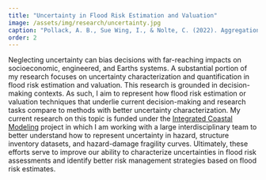 ```yaml
---
title: "Uncertainty in Flood Risk Estimation and Valuation"
image: /assets/img/research/uncertainty.jpg
caption: "Pollack, A. B., Sue Wing, I., & Nolte, C. (2022). Aggregation bias and its drivers in large-scale flood loss estimation: A Massachusetts case study. Journal of Flood Risk Management, 15(4), e12851."
order: 2
---
```


Neglecting uncertainty can bias decisions with far-reaching impacts on socioeconomic, engineered, and Earths systems. A substantial portion of my research focuses on uncertainty characterization and quantification in flood risk estimation and valuation. This research is grounded in decision-making contexts. As such, I aim to represent how flood risk estimation or valuation techniques that underlie current decision-making and research tasks compare to methods with better uncertainty characterization. My current research on this topic is funded under the [Integrated Coastal Modeling](https://icom.pnnl.gov/) project in which I am working with a large interdisciplinary team to better understand how to represent uncertainty in hazard, structure inventory datasets, and hazard-damage fragility curves. Ultimately, these efforts serve to improve our ability to characterize uncertainties in flood risk assessments and identify better risk management strategies based on flood risk estimates. 